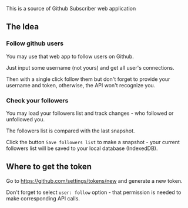 This is a source of Github Subscriber web application

## The Idea

### Follow github users

You may use that web app to follow users on Github.

Just input some username (not yours) and get all user's connections.

Then with a single click follow them but don't forget to provide your username and token, otherwise, the API won't recognize you.

### Check your followers

You may load your followers list and track changes - who followed or unfollowed you.

The followers list is compared with the last snapshot.

Click the button `Save followers list` to make a snapshot - your current followers list will be saved to your local database (IndexedDB).

## Where to get the token

Go to https://github.com/settings/tokens/new and generate a new token.

Don't forget to select `user: follow` option - that permission is needed to make corresponding API calls.
